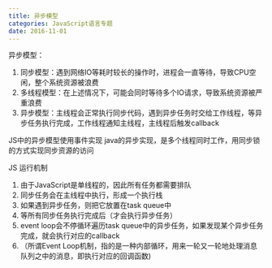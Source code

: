 ```yaml
---
title: 异步模型
categories: JavaScript语言专题
date: 2016-11-01
---
```


异步模型：
1. 同步模型：遇到网络IO等耗时较长的操作时，进程会一直等待，导致CPU空闲，整个系统资源被浪费
2. 多线程模型：在上述情况下，可能会同时等待多个IO请求，导致系统资源被严重浪费
3. 异步模型：主线程会正常执行同步代码，遇到异步任务时交给工作线程，等异步任务执行完成，工作线程通知主线程，主线程后触发callback

JS中的异步模型使用事件实现
java的异步实现，是多个线程同时工作，用同步锁的方式实现同步资源的访问

JS 运行机制
1. 由于JavaScript是单线程的，因此所有任务都需要排队
2. 同步任务会在主线程中执行，形成一个执行栈
3. 如果遇到异步任务，则把它放置在task queue中
4. 等所有同步任务执行完成后（才会执行异步任务）
5. event loop会不停循环遍历task queue中的异步任务，如果发现某个异步任务完成，就会执行对应的callback
6. （所谓Event Loop机制，指的是一种内部循环，用来一轮又一轮地处理消息队列之中的消息，即执行对应的回调函数)
